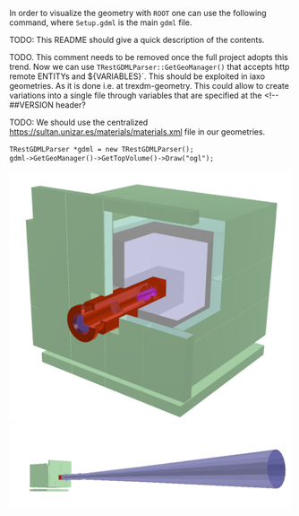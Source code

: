 In order to visualize the geometry with `ROOT` one can use the following command, where `Setup.gdml` is the main `gdml` file.

TODO: This README should give a quick description of the contents.

TODO. This comment needs to be removed once the full project adopts this trend. Now we can use `TRestGDMLParser::GetGeoManager()` that accepts http remote ENTITYs and ${VARIABLES}`. This should be exploited in iaxo geometries. As it is done i.e. at trexdm-geometry. This could allow to create variations into a single file through variables that are specified at the <!-- ##VERSION header?

TODO: We should use the centralized https://sultan.unizar.es/materials/materials.xml file in our geometries.

```
TRestGDMLParser *gdml = new TRestGDMLParser();
gdml->GetGeoManager()->GetTopVolume()->Draw("ogl");
```

![alt text](/miscellaneous/pictures/reference.JPG "BabyIAXO/reference@688356a3")
![alt text](/miscellaneous/pictures/steel_pipe.JPG "BabyIAXO/with_steel_pipe@bf2eab49")
